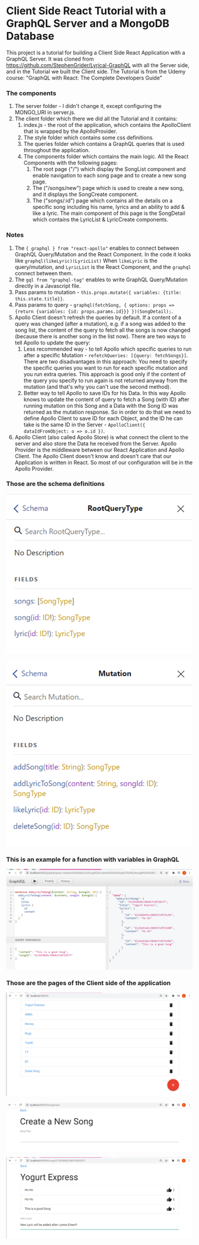 # Client Side React Tutorial with a GraphQL Server and a MongoDB Database

This project is a tutorial for building a Client Side React Application with a GraphQL Server.
It was cloned from https://github.com/StephenGrider/Lyrical-GraphQL with all the Server side, 
and in the Tutorial we built the Client side.
The Tutorial is from the Udemy course: "GraphQL with React: The Complete Developers Guide"



### The components

1. The server folder - I didn't change it, except configuring the MONGO_URI in server.js.
2. The client folder which there we did all the Tutorial and it contains:
    1. index.js - the root of the application, which contains the ApolloClient that is wrapped by the ApolloProvider.
    2. The style folder which contains some css definitions.
    3. The queries folder which contains a GraphQL queries that is used throughout the application.
    4. The components folder which contains the main logic. All the React Components with the following pages:
        1. The root page ("/") which display the SongList component and enable navigation to each song page and to create a new song page.
        2. The ("/songs/new") page which is used to create a new song, and it displays the SongCreate component.
        3. The ("songs/:id") page which contains all the details on a specific song including his name, lyrics and an ability to add & like a lyric.
           The main component of this page is the SongDetail which contains the LyricList & LyricCreate components.

           
### Notes
1. The `{ graphql } from "react-apollo"` enables to connect between GraphQL Query/Mutation and the React Component.
   In the code it looks like `graphql(likeLyric)(LyricList)` 
   When `likeLyric` is the query/mutation, and `LyricList` is the React Component, and the `graphql` connect between them.
2. The `gql from "graphql-tag"` enables to write GraphQL Query/Mutation directly in a Javascript file.
3. Pass params to mutation - `this.props.mutate({ variables: {title: this.state.title}}`.
4. Pass params to query - `graphql(fetchSong, {
   options: props => {return {variables: {id: props.params.id}}}
   })(SongDetail);`.
5. Apollo Client doesn't refresh the queries by default.
   If a content of a query was changed (after a mutation), 
   e.g. if a song was added to the song list, the content of the query to fetch all the songs is now changed (because there is another song in the list now).
   There are two ways to tell Apollo to update the query:
   1. Less recommended way - to tell Apollo which specific queries to run after a specific Mutation - `refetchQueries: [{query: fetchSongs}]`.
      There are two disadvantages in this approach: You need to specify the specific queries you want to run for each specific mutation and you run extra queries.
      This approach is good only if the content of the query you specify to run again is not returned anyway from the mutation (and that's why you can't use the second method).
   2. Better way to tell Apollo to save IDs for his Data.
      In this way Apollo knows to update the content of query to fetch a Song (with ID) after running mutation on this Song and a Data with the Song ID was returned as the mutation response.
      So in order to do that we need to define Apollo Client to save ID for each Object, and the ID he can take is the same ID in the Server - `ApolloClient({ dataIdFromObject: o => o.id })`.
6. Apollo Client (also called Apollo Store) is what connect the client to the server and also store the Data he received from the Server.
   Apollo Provider is the middleware between our React Application and Apollo Client.
   The Apollo Client doesn't know and doesn't care that our Application is written in React.
   So most of our configuration will be in the Apollo Provider.


### Those are the schema definitions

![root_query_definitions](/images/root_query_definitions.png?raw=true)

![mutation_definitions](/images/mutation_definitions.png?raw=true)


### This is an example for a function with variables in GraphQL

![function_with_variables](/images/function_with_variables.png?raw=true)


### Those are the pages of the Client side of the application

![song_list_page](/images/song_list_page.png?raw=true)

![create_song_page](/images/create_song_page.png?raw=true)

![song_detail_page](/images/song_detail_page.png?raw=true)


